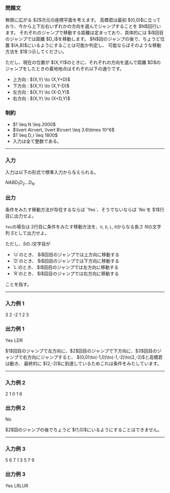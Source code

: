 
<div>

<span>

<span>

<div>

<section>

### **問題文**

<p>
無限に広がる $2$次元の座標平面を考えます。
高橋君は最初 $(0,0)$に立っており、今から上下左右いずれかの方向を選んでジャンプすることを $N$回行います。
それぞれのジャンプで移動する距離は定まっており、具体的には $i$回目のジャンプでは距離 $D_i$を移動します。
 $N$回のジャンプの後で、ちょうど位置 $(A,B)$にいるようにすることは可能か判定し、
 可能ならばそのような移動方法を $1$つ示してください。
</p>

<p>
ただし、現在の位置が $(X,Y)$のときに、それぞれの方向を選んで距離 $D$のジャンプをしたときの着地地点はそれぞれ以下の通りです。
</p>

<ul>

<li>
上方向 : $(X,Y) \to (X,Y+D)$
</li>

<li>
下方向 : $(X,Y) \to (X,Y-D)$
</li>

<li>
左方向 : $(X,Y) \to (X-D,Y)$
</li>

<li>
右方向 : $(X,Y) \to (X+D,Y)$
</li>

</ul>

</section>

</div>

<div>

<section>

### **制約**

<ul>

<li>
$1 \leq N \leq 2000$
</li>

<li>
$\lvert A\rvert, \lvert B\rvert \leq 3.6\times 10^6$
</li>

<li>
$1 \leq D_i \leq 1800$
</li>

<li>
入力は全て整数である。
</li>

</ul>

</section>

</div>

---

<div>

<div>

<section>

### **入力**

<p>
入力は以下の形式で標準入力から与えられる。
</p>

<div>

$N$$A$$B$$D_1$$D_2$$\ldots$$D_N$
</div>

</section>

</div>

<div>

<section>

### **出力**

<p>
条件をみたす移動方法が存在するならば `Yes`、そうでないならば `No`を $1$行目に出力せよ。

`Yes`の場合は $2$行目に条件をみたす移動方法を、`U`, `D`, `L`, `R`からなる長さ $N$の文字列 $S$として出力せよ。

ただし、$S$の $i$文字目が
</p>

<ul>

<li>
`U`のとき、 $i$回目のジャンプでは上方向に移動する
</li>

<li>
`D`のとき、 $i$回目のジャンプでは下方向に移動する
</li>

<li>
`L`のとき、 $i$回目のジャンプでは左方向に移動する
</li>

<li>
`R`のとき、 $i$回目のジャンプでは右方向に移動する
</li>

</ul>

<p>
ことを指す。
</p>

</section>

</div>

</div>

---

<div>

<section>

### **入力例 1**

<div>

3 2 -2
1 2 3

</div>

</section>

</div>

<div>

<section>

### **出力例 1**

<div>

Yes
LDR

</div>

<p>
$1$回目のジャンプで左方向に、$2$回目のジャンプで下方向に、$3$回目のジャンプで右方向にジャンプすると、
$(0,0)\to(-1,0)\to(-1,-2)\to(2,-2)$と高橋君は動き、
最終的に $(2,-2)$に到達しているためこれは条件をみたしています。
</p>

</section>

</div>

---

<div>

<section>

### **入力例 2**

<div>

2 1 0
1 6

</div>

</section>

</div>

<div>

<section>

### **出力例 2**

<div>

No

</div>

<p>
$2$回のジャンプの後でちょうど $(1,0)$にいるようにすることはできません。
</p>

</section>

</div>

---

<div>

<section>

### **入力例 3**

<div>

5 6 7
1 3 5 7 9

</div>

</section>

</div>

<div>

<section>

### **出力例 3**

<div>

Yes
LRLUR

</div>

</section>

</div>

</span>

</span>

</div>
